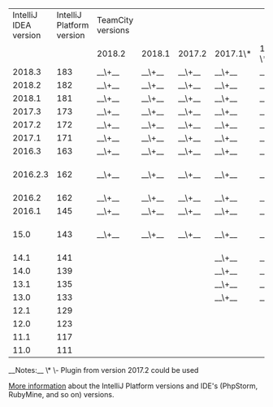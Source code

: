 [//]: # (title: IntelliJ Platform Plugin Compatibility)
[//]: # (auxiliary-id: IntelliJ Platform Plugin Compatibility)
<table>
    <tr>
        <td>IntelliJ IDEA version</td>
        <td>IntelliJ Platform version</td>
        <td>TeamCity versions</td>
    </tr>
    <tr>
        <td></td>
        <td></td>
        <td>2018.2</td>
        <td>2018.1</td>
        <td>2017.2</td>
        <td>2017.1\*</td>
        <td>10.0 \*</td>
        <td>9.1 \*</td>
        <td>9.0 \*</td>
        <td>8.1</td>
        <td>8.0</td>
        <td>7.1</td>
        <td>7.0</td>
    </tr>
    <tr>
        <td>2018.3</td>
        <td>183</td>
        <td>__\+__</td>
        <td>__\+__</td>
        <td>__\+__</td>
        <td>__\+__</td>
        <td>__\+__</td>
        <td></td>
        <td></td>
        <td></td>
        <td></td>
        <td></td>
        <td></td>
    </tr>
    <tr>
        <td>2018.2</td>
        <td>182</td>
        <td>__\+__</td>
        <td>__\+__</td>
        <td>__\+__</td>
        <td>__\+__</td>
        <td>__\+__</td>
        <td></td>
        <td></td>
        <td></td>
        <td></td>
        <td></td>
        <td></td>
    </tr>
    <tr>
        <td>2018.1</td>
        <td>181</td>
        <td>__\+__</td>
        <td>__\+__</td>
        <td>__\+__</td>
        <td>__\+__</td>
        <td>__\+__</td>
        <td>__\+__</td>
        <td></td>
        <td></td>
        <td></td>
        <td></td>
        <td></td>
    </tr>
    <tr>
        <td>2017.3</td>
        <td>173</td>
        <td>__\+__</td>
        <td>__\+__</td>
        <td>__\+__</td>
        <td>__\+__</td>
        <td>__\+__</td>
        <td>__\+__</td>
        <td></td>
        <td></td>
        <td></td>
        <td></td>
        <td></td>
    </tr>
    <tr>
        <td>2017.2</td>
        <td>172</td>
        <td>__\+__</td>
        <td>__\+__</td>
        <td>__\+__</td>
        <td>__\+__</td>
        <td>__\+__</td>
        <td>__\+__</td>
        <td></td>
        <td></td>
        <td></td>
        <td></td>
        <td></td>
    </tr>
    <tr>
        <td>2017.1</td>
        <td>171</td>
        <td>__\+__</td>
        <td>__\+__</td>
        <td>__\+__</td>
        <td>__\+__</td>
        <td>__\+__</td>
        <td></td>
        <td></td>
        <td></td>
        <td></td>
        <td></td>
        <td></td>
    </tr>
    <tr>
        <td>2016.3</td>
        <td>163</td>
        <td>__\+__</td>
        <td>__\+__</td>
        <td>__\+__</td>
        <td>__\+__</td>
        <td>__\+__</td>
        <td></td>
        <td></td>
        <td></td>
        <td></td>
        <td></td>
        <td></td>
    </tr>
    <tr>
        <td>2016.2.3</td>
        <td>162</td>
        <td>__\+__</td>
        <td>__\+__</td>
        <td>__\+__</td>
        <td>__\+__</td>
        <td>__\+__</td>
        <td>[TW-46864](https://youtrack.jetbrains.com/issue/TW-46864)</td>
        <td></td>
        <td></td>
        <td></td>
        <td></td>
        <td></td>
    </tr>
    <tr>
        <td>2016.2</td>
        <td>162</td>
        <td>__\+__</td>
        <td>__\+__</td>
        <td>__\+__</td>
        <td>__\+__</td>
        <td>__\+__</td>
        <td>__\+__</td>
        <td>No Info</td>
        <td></td>
        <td></td>
        <td></td>
        <td></td>
    </tr>
    <tr>
        <td>2016.1</td>
        <td>145</td>
        <td>__\+__</td>
        <td>__\+__</td>
        <td>__\+__</td>
        <td>__\+__</td>
        <td>__\+__</td>
        <td>__\+__</td>
        <td>No Info</td>
        <td></td>
        <td></td>
        <td></td>
        <td></td>
    </tr>
    <tr>
        <td>15.0</td>
        <td>143</td>
        <td>__\+__</td>
        <td>__\+__</td>
        <td>__\+__</td>
        <td>__\+__</td>
        <td>__\+__</td>
        <td>__\+__</td>
        <td>__9.0.5\+__</td>
        <td>[TW-41314](https://youtrack.jetbrains.com/issue/TW-41314)</td>
        <td></td>
        <td></td>
        <td></td>
    </tr>
    <tr>
        <td>14.1</td>
        <td>141</td>
        <td></td>
        <td></td>
        <td></td>
        <td>__\+__</td>
        <td>__\+__</td>
        <td>__\+__</td>
        <td>__\+__</td>
        <td>__8.1.5\+__</td>
        <td></td>
        <td></td>
        <td></td>
    </tr>
    <tr>
        <td>14.0</td>
        <td>139</td>
        <td></td>
        <td></td>
        <td></td>
        <td>__\+__</td>
        <td>__\+__</td>
        <td>__\+__</td>
        <td>__\+__</td>
        <td>__8.1.5\+__</td>
        <td></td>
        <td></td>
        <td></td>
    </tr>
    <tr>
        <td>13.1</td>
        <td>135</td>
        <td></td>
        <td></td>
        <td></td>
        <td>__\+__</td>
        <td>__\+__</td>
        <td>__\+__</td>
        <td>__\+__</td>
        <td>__\+__</td>
        <td>__\+__</td>
        <td>__\+__</td>
        <td></td>
    </tr>
    <tr>
        <td>13.0</td>
        <td>133</td>
        <td></td>
        <td></td>
        <td></td>
        <td>__\+__</td>
        <td>__\+__</td>
        <td>__\+__</td>
        <td>__\+__</td>
        <td>__\+__</td>
        <td>__\+__</td>
        <td>__\+__</td>
        <td></td>
    </tr>
    <tr>
        <td>12.1</td>
        <td>129</td>
        <td></td>
        <td></td>
        <td></td>
        <td></td>
        <td></td>
        <td>__\+__</td>
        <td>__\+__</td>
        <td>__\+__</td>
        <td>__\+__</td>
        <td>__\+__</td>
        <td></td>
    </tr>
    <tr>
        <td>12.0</td>
        <td>123</td>
        <td></td>
        <td></td>
        <td></td>
        <td></td>
        <td></td>
        <td>__\+__</td>
        <td>__\+__</td>
        <td>__\+__</td>
        <td>__\+__</td>
        <td>__\+__</td>
        <td></td>
    </tr>
    <tr>
        <td>11.1</td>
        <td>117</td>
        <td></td>
        <td></td>
        <td></td>
        <td></td>
        <td></td>
        <td>__\+__</td>
        <td>__\+__</td>
        <td>__\+__</td>
        <td>__\+__</td>
        <td>__\+__</td>
        <td>__\+__</td>
    </tr>
    <tr>
        <td>11.0</td>
        <td>111</td>
        <td></td>
        <td></td>
        <td></td>
        <td></td>
        <td></td>
        <td></td>
        <td></td>
        <td>__\+__</td>
        <td>__\+__</td>
        <td>__\+__</td>
        <td>__\+__</td>
    </tr>
</table>
__Notes:__   
\* \- Plugin from version 2017.2 could be used

 

[More information](http://www.jetbrains.org/intellij/sdk/docs/basics/getting_started/build_number_ranges.html) about the IntelliJ Platform versions and IDE's (PhpStorm, RubyMine, and so on) versions.
